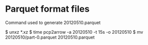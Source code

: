 Parquet format files
====================

Command used to generate 20120510.parquet

$ unxz *.xz
$ time pcp2arrow -a 20120510 -t 15s -o 20120510
$ mv 20120510/part-0.parquet 20120510.parquet
